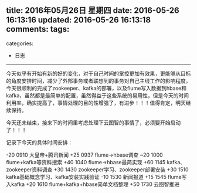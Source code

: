 title: 2016年05月26日 星期四
date: 2016-05-26 16:13:16
updated: 2016-05-26 16:13:18
comments:
tags:
- 
categories:
- 日志

---

今天似乎有开始有新的好的变化，对于自己时间的掌控更加有效果，更能够从目标的角度安排时间，减少了外部事务或者联想到的事务对自己主线工作的影响程度。今天很顺利的完成了zookeeper、kafka的部署，以及flume写入数据到hbase和kafka，虽然都是最简单的配置，虽然得益于这些系统的易用性，但是今天的时间利用率，确实提高了，事情处理的目的性增强了，有进步！！！值得肯定，明天继续保持。

今天还未结束，接来下的时间里考虑处理下云图智的事情了，必须要开始启动了！！！

记录下今天的具体时间安排：

  -20 0910 大皇帝+腾讯新闻
+25 0937 flume->hbase调查
  ~20 1000 flume+kafka等资料搜索
+40 1040 flume->hbase最简实现
+60 1145 kafka、zookeeper资料调查
+30 1430 zookeeper学习、zookeeper部署安装
+30 1510 kafka基础概念学习、kafka安装实践验证
  -10 1530 新闻报道
+15 1545 flume写入kafka
+20 1610 flume+kafka+hbase简单文档整理
+50 1730 云图智推进


